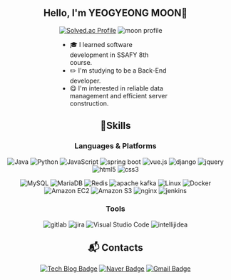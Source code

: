 <div align="center">
 
 ## Hello, I'm YEOGYEONG MOON👋

<div align="left" style="width:50%;">


 [![Solved.ac Profile](http://mazassumnida.wtf/api/v2/generate_badge?boj=yeokyung502)](https://solved.ac/profile/yeokyung502/)
 ![moon profile](http://mazandi.herokuapp.com/api?handle=yeokyung502&theme=warm)
 <!--
 ![Top Langs](https://github-readme-stats.vercel.app/api/top-langs/?username=nana-moon&layout=compact)
 -->
<!-- 📺 I majored in Media Communication at Hankuk University of Foreign Studies. -->
- 🎓 I learned software development in SSAFY 8th course.
- ✏️ I'm studying to be a Back-End developer.
- 😋 I'm interested in reliable data management and efficient server construction.
  
</div>
 
 ## 💪Skills
 ### Languages & Platforms
 ![Java](https://img.shields.io/badge/Java-007396.svg?&style=for-the-badge&logo=Java&logoColor=white)
 ![Python](https://img.shields.io/badge/Python-3776AB.svg?&style=for-the-badge&logo=Python&logoColor=white)
 ![JavaScript](https://img.shields.io/badge/JavaScript-F7DF1E.svg?&style=for-the-badge&logo=JavaScript&logoColor=white)
 ![spring boot](https://img.shields.io/badge/springboot-6DB33F.svg?&style=for-the-badge&logo=springboot&logoColor=white)
 ![vue.js](https://img.shields.io/badge/vue.js-4FC08D.svg?&style=for-the-badge&logo=vuedotjs&logoColor=white)
 ![django](https://img.shields.io/badge/django-092E20.svg?&style=for-the-badge&logo=django&logoColor=white)
 ![jquery](https://img.shields.io/badge/jquery-0769AD.svg?&style=for-the-badge&logo=jquery&logoColor=white)
 ![html5](https://img.shields.io/badge/html5-E34F26.svg?&style=for-the-badge&logo=html5&logoColor=white)
 ![css3](https://img.shields.io/badge/css3-1572B6.svg?&style=for-the-badge&logo=css3&logoColor=white)
 
 ![MySQL](https://img.shields.io/badge/MySQL-4479A1.svg?&style=for-the-badge&logo=MySQL&logoColor=white)
 ![MariaDB](https://img.shields.io/badge/MariaDB-003545.svg?&style=for-the-badge&logo=MariaDB&logoColor=white)
 ![Redis](https://img.shields.io/badge/Redis-DC382D.svg?&style=for-the-badge&logo=Redis&logoColor=white)
 ![apache kafka](https://img.shields.io/badge/apachekafka-231F20.svg?&style=for-the-badge&logo=apachekafka&logoColor=white)
 ![Linux](https://img.shields.io/badge/Linux-FCC624.svg?&style=for-the-badge&logo=Linux&logoColor=white)
 ![Docker](https://img.shields.io/badge/Docker-2496ED.svg?&style=for-the-badge&logo=TypeScript&logoColor=white)
 ![Amazon EC2](https://img.shields.io/badge/AmazonEC2-FF9900.svg?&style=for-the-badge&logo=AmazonEC2&logoColor=white)
 ![Amazon S3](https://img.shields.io/badge/AmazonS3-569A31.svg?&style=for-the-badge&logo=AmazonS3&logoColor=white)
 ![nginx](https://img.shields.io/badge/nginx-009639.svg?&style=for-the-badge&logo=nginx&logoColor=white)
 ![jenkins](https://img.shields.io/badge/jenkins-D24939.svg?&style=for-the-badge&logo=jenkins&logoColor=white)
 
 ### Tools
 ![gitlab](https://img.shields.io/badge/gitlab-FC6D26.svg?&style=for-the-badge&logo=gitlab&logoColor=white)
 ![jira](https://img.shields.io/badge/jira-0052CC.svg?&style=for-the-badge&logo=jira%20IDE&logoColor=white)
 ![Visual Studio Code](https://img.shields.io/badge/Visual%20Studio%20Code-007ACC.svg?&style=for-the-badge&logo=Visual%20Studio%20Code&logoColor=white)
 ![intellijidea](https://img.shields.io/badge/intellijidea-000000.svg?&style=for-the-badge&logo=intellijidea&logoColor=white)
 
  
 ## :mailbox_with_mail: Contacts
 [![Tech Blog Badge](http://img.shields.io/badge/velog-20C997?style=flat-square&logo=velog&logoColor=white&link=https://velog.io/@nana-moon)](https://velog.io/@nana-moon)
 [![Naver Badge](https://img.shields.io/badge/Naver-03C75A?style=flat-square&logo=Naver&logoColor=white&link=mailto:logbymoon@naver.com)](mailto:rlatngus1691@naver.com)
 [![Gmail Badge](https://img.shields.io/badge/Gmail-d14836?style=flat-square&logo=Gmail&logoColor=white&link=mailto:yeokyung502@gmail.com)](mailto:kimsh1691@gmail.com)
</div>
<!--
AWS, Spring Security, Scheduler, Hadoop, Spark, zeppline, zookeeper 추가
**nana-moon/nana-moon** is a ✨ _special_ ✨ repository because its `README.md` (this file) appears on your GitHub profile.

Here are some ideas to get you started:

- 🔭 I’m currently working on ...
- 🌱 I’m currently learning ...
- 👯 I’m looking to collaborate on ...
- 🤔 I’m looking for help with ...
- 💬 Ask me about ...
- 📫 How to reach me: ...
- 😄 Pronouns: ...
- ⚡ Fun fact: ...
-->
